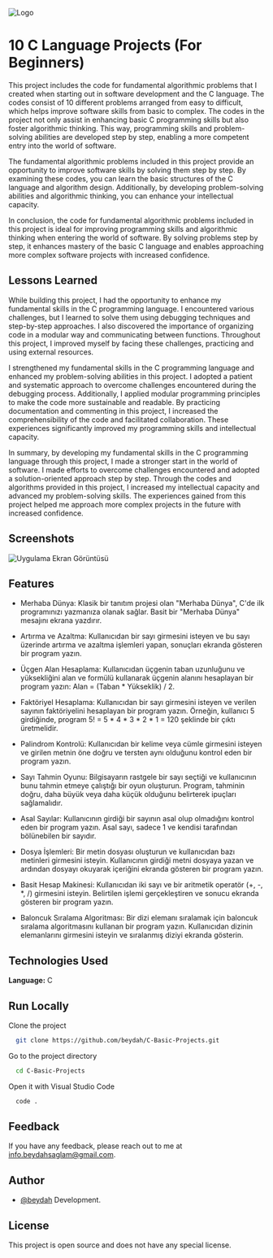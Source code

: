 
![Logo](https://raw.githubusercontent.com/beydah/images/main/images/BeydahGithubProjectBanner.gif)

    
# 10 C Language Projects (For Beginners)


This project includes the code for fundamental algorithmic problems that I created when starting out in software development and the C language. The codes consist of 10 different problems arranged from easy to difficult, which helps improve software skills from basic to complex. The codes in the project not only assist in enhancing basic C programming skills but also foster algorithmic thinking. This way, programming skills and problem-solving abilities are developed step by step, enabling a more competent entry into the world of software.

The fundamental algorithmic problems included in this project provide an opportunity to improve software skills by solving them step by step. By examining these codes, you can learn the basic structures of the C language and algorithm design. Additionally, by developing problem-solving abilities and algorithmic thinking, you can enhance your intellectual capacity.

In conclusion, the code for fundamental algorithmic problems included in this project is ideal for improving programming skills and algorithmic thinking when entering the world of software. By solving problems step by step, it enhances mastery of the basic C language and enables approaching more complex software projects with increased confidence.

## Lessons Learned

While building this project, I had the opportunity to enhance my fundamental skills in the C programming language. I encountered various challenges, but I learned to solve them using debugging techniques and step-by-step approaches. I also discovered the importance of organizing code in a modular way and communicating between functions. Throughout this project, I improved myself by facing these challenges, practicing and using external resources.

I strengthened my fundamental skills in the C programming language and enhanced my problem-solving abilities in this project. I adopted a patient and systematic approach to overcome challenges encountered during the debugging process. Additionally, I applied modular programming principles to make the code more sustainable and readable. By practicing documentation and commenting in this project, I increased the comprehensibility of the code and facilitated collaboration. These experiences significantly improved my programming skills and intellectual capacity.

In summary, by developing my fundamental skills in the C programming language through this project, I made a stronger start in the world of software. I made efforts to overcome challenges encountered and adopted a solution-oriented approach step by step. Through the codes and algorithms provided in this project, I increased my intellectual capacity and advanced my problem-solving skills. The experiences gained from this project helped me approach more complex projects in the future with increased confidence.

  
## Screenshots

![Uygulama Ekran Görüntüsü](https://raw.githubusercontent.com/beydah/images/main/images/BeydahGithubProjectScreen.gif)

  
## Features

- Merhaba Dünya: Klasik bir tanıtım projesi olan "Merhaba Dünya", C'de ilk programınızı yazmanıza olanak sağlar. Basit bir "Merhaba Dünya" mesajını ekrana yazdırır.

- Artırma ve Azaltma: Kullanıcıdan bir sayı girmesini isteyen ve bu sayı üzerinde artırma ve azaltma işlemleri yapan, sonuçları ekranda gösteren bir program yazın.

- Üçgen Alan Hesaplama: Kullanıcıdan üçgenin taban uzunluğunu ve yüksekliğini alan ve formülü kullanarak üçgenin alanını hesaplayan bir program yazın: Alan = (Taban * Yükseklik) / 2.

- Faktöriyel Hesaplama: Kullanıcıdan bir sayı girmesini isteyen ve verilen sayının faktöriyelini hesaplayan bir program yazın. Örneğin, kullanıcı 5 girdiğinde, program 5! = 5 * 4 * 3 * 2 * 1 = 120 şeklinde bir çıktı üretmelidir.

- Palindrom Kontrolü: Kullanıcıdan bir kelime veya cümle girmesini isteyen ve girilen metnin öne doğru ve tersten aynı olduğunu kontrol eden bir program yazın.

- Sayı Tahmin Oyunu: Bilgisayarın rastgele bir sayı seçtiği ve kullanıcının bunu tahmin etmeye çalıştığı bir oyun oluşturun. Program, tahminin doğru, daha büyük veya daha küçük olduğunu belirterek ipuçları sağlamalıdır.

- Asal Sayılar: Kullanıcının girdiği bir sayının asal olup olmadığını kontrol eden bir program yazın. Asal sayı, sadece 1 ve kendisi tarafından bölünebilen bir sayıdır.

- Dosya İşlemleri: Bir metin dosyası oluşturun ve kullanıcıdan bazı metinleri girmesini isteyin. Kullanıcının girdiği metni dosyaya yazan ve ardından dosyayı okuyarak içeriğini ekranda gösteren bir program yazın.

- Basit Hesap Makinesi: Kullanıcıdan iki sayı ve bir aritmetik operatör (+, -, *, /) girmesini isteyin. Belirtilen işlemi gerçekleştiren ve sonucu ekranda gösteren bir program yazın.

- Baloncuk Sıralama Algoritması: Bir dizi elemanı sıralamak için baloncuk sıralama algoritmasını kullanan bir program yazın. Kullanıcıdan dizinin elemanlarını girmesini isteyin ve sıralanmış diziyi ekranda gösterin.

  
## Technologies Used

**Language:** C

  
## Run Locally

Clone the project

```bash
  git clone https://github.com/beydah/C-Basic-Projects.git
```

Go to the project directory

```bash
  cd C-Basic-Projects
```

Open it with Visual Studio Code

```bash
  code .
```
  
## Feedback

If you have any feedback, please reach out to me at info.beydahsaglam@gmail.com.

  
## Author

- [@beydah](https://github.com/beydah) Development.

  
## License

This project is open source and does not have any special license.
